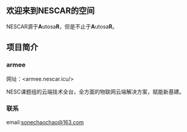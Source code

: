 ## 欢迎来到NESCAR的空间
NESCAR源于**A**utosa**R**，但是不止于**A**utosa**R**。

## 项目简介
### armee
网址：<armee.nescar.icu/>

NESC课题组的云端技术全台，全方面的物联网云端解决方案，赋能新基建。

### 联系

email:sonechaochao@163.com
